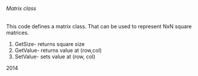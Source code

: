 <h6>Matrix class</h6>
<p>This code defines a matrix class. That can be used to represent NxN square
matrices.</p>
<ol>
    <li>GetSize- returns square size</li>
    <li>GetValue- returns value at (row,col)</li>
    <li>SetValue- sets value at (row, col)</li>
</ol>
<p>2014</p>
